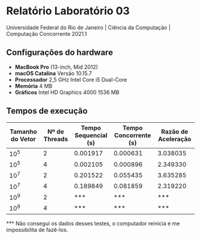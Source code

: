 # Relatório Laboratório 03
Universidade Federal do Rio de Janeiro | Ciência da Computação | Computação Concorrente 2021.1


## Configurações do hardware

- **MacBook Pro** (13-inch, Mid 2012)
- **macOS Catalina** Versão 10.15.7
- **Processador** 2,5 GHz Intel Core i5 Dual-Core
- **Memória** 4 MB
- **Gráficos** Intel HD Graphics 4000 1536 MB


## Tempos de execução

| Tamanho do Vetor | Nº de Threads | Tempo Sequencial (s) | Tempo Concorrente (s) | Razão de Aceleração |
| ------------- | ------------- | ------------- | ------------- | ------------- |
| 10<sup>5</sup>  | 2 | 0.001917 | 0.000631 | 3.038035 |
| 10<sup>5</sup>  | 4 | 0.002105 | 0.000896 | 2.349330 |
| 10<sup>7</sup>  | 2 | 0.201522 | 0.055435 | 3.635285 |
| 10<sup>7</sup>  | 4 | 0.189849 | 0.081859 | 2.319220 |
| 10<sup>9</sup>  | 2 | *** | *** | *** |
| 10<sup>9</sup>  | 4 | *** | *** | *** |

*** Não consegui os dados desses testes, o computador reinicia e me impossibilita de fazê-los.
